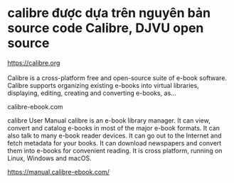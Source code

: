 # calibre được dựa trên nguyên bản source code Calibre, DJVU open source 
https://calibre.org  
<br>
Calibre is a cross-platform free and open-source suite of e-book software. Calibre supports organizing existing e-books into virtual libraries, displaying, editing, creating and converting e-books, as…

calibre-ebook.com <br/>



calibre User Manual
calibre is an e-book library manager. It can view, convert and catalog e-books in most of the major e-book formats. It can also talk to many e-book reader devices. It can go out to the Internet and fetch metadata for your books. It can download newspapers and convert them into e-books for convenient reading. It is cross platform, running on Linux, Windows and macOS.

https://manual.calibre-ebook.com/

